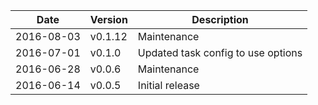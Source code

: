 | Date        | Version | Description |
| ----------- | ------- | ----------- |
| 2016-08-03  | v0.1.12 | Maintenance |
| 2016-07-01  | v0.1.0  | Updated task config to use options |
| 2016-06-28  | v0.0.6  | Maintenance |
| 2016-06-14  | v0.0.5  | Initial release |
